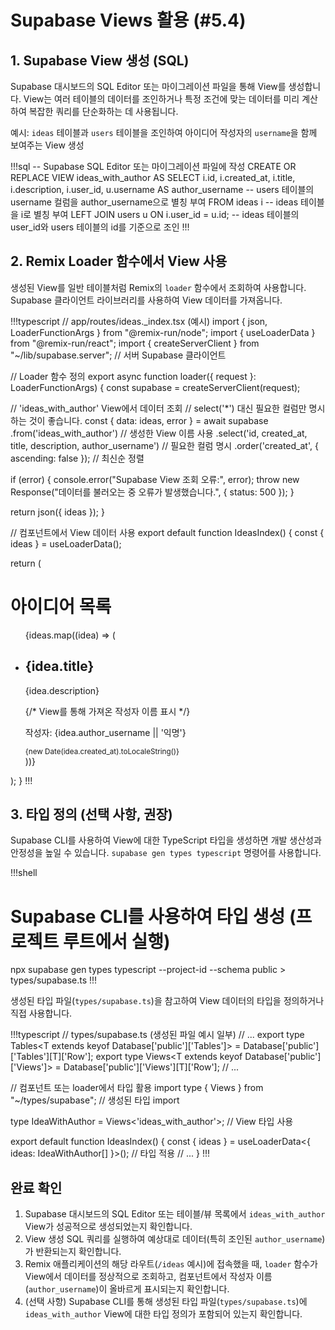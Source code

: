 # Supabase Views 활용 (#5.4)

## 1. Supabase View 생성 (SQL)

Supabase 대시보드의 SQL Editor 또는 마이그레이션 파일을 통해 View를 생성합니다. View는 여러 테이블의 데이터를 조인하거나 특정 조건에 맞는 데이터를 미리 계산하여 복잡한 쿼리를 단순화하는 데 사용됩니다.

예시: `ideas` 테이블과 `users` 테이블을 조인하여 아이디어 작성자의 `username`을 함께 보여주는 View 생성

!!!sql
-- Supabase SQL Editor 또는 마이그레이션 파일에 작성
CREATE OR REPLACE VIEW ideas_with_author AS
SELECT
    i.id,
    i.created_at,
    i.title,
    i.description,
    i.user_id,
    u.username AS author_username -- users 테이블의 username 컬럼을 author_username으로 별칭 부여
FROM
    ideas i -- ideas 테이블을 i로 별칭 부여
LEFT JOIN
    users u ON i.user_id = u.id; -- ideas 테이블의 user_id와 users 테이블의 id를 기준으로 조인
!!!

## 2. Remix Loader 함수에서 View 사용

생성된 View를 일반 테이블처럼 Remix의 `loader` 함수에서 조회하여 사용합니다. Supabase 클라이언트 라이브러리를 사용하여 View 데이터를 가져옵니다.

!!!typescript
// app/routes/ideas._index.tsx (예시)
import { json, LoaderFunctionArgs } from "@remix-run/node";
import { useLoaderData } from "@remix-run/react";
import { createServerClient } from "~/lib/supabase.server"; // 서버 Supabase 클라이언트

// Loader 함수 정의
export async function loader({ request }: LoaderFunctionArgs) {
  const supabase = createServerClient(request);

  // 'ideas_with_author' View에서 데이터 조회
  // select('*') 대신 필요한 컬럼만 명시하는 것이 좋습니다.
  const { data: ideas, error } = await supabase
    .from('ideas_with_author') // 생성한 View 이름 사용
    .select('id, created_at, title, description, author_username') // 필요한 컬럼 명시
    .order('created_at', { ascending: false }); // 최신순 정렬

  if (error) {
    console.error("Supabase View 조회 오류:", error);
    throw new Response("데이터를 불러오는 중 오류가 발생했습니다.", { status: 500 });
  }

  return json({ ideas });
}

// 컴포넌트에서 View 데이터 사용
export default function IdeasIndex() {
  const { ideas } = useLoaderData<typeof loader>();

  return (
    <div>
      <h1>아이디어 목록</h1>
      <ul>
        {ideas.map((idea) => (
          <li key={idea.id}>
            <h2>{idea.title}</h2>
            <p>{idea.description}</p>
            {/* View를 통해 가져온 작성자 이름 표시 */}
            <p>작성자: {idea.author_username || '익명'}</p>
            <small>{new Date(idea.created_at).toLocaleString()}</small>
          </li>
        ))}
      </ul>
    </div>
  );
}
!!!

## 3. 타입 정의 (선택 사항, 권장)

Supabase CLI를 사용하여 View에 대한 TypeScript 타입을 생성하면 개발 생산성과 안정성을 높일 수 있습니다. `supabase gen types typescript` 명령어를 사용합니다.

!!!shell
# Supabase CLI를 사용하여 타입 생성 (프로젝트 루트에서 실행)
npx supabase gen types typescript --project-id <your-project-id> --schema public > types/supabase.ts
!!!

생성된 타입 파일(`types/supabase.ts`)을 참고하여 View 데이터의 타입을 정의하거나 직접 사용합니다.

!!!typescript
// types/supabase.ts (생성된 파일 예시 일부)
// ...
export type Tables<T extends keyof Database['public']['Tables']> =
  Database['public']['Tables'][T]['Row'];
export type Views<T extends keyof Database['public']['Views']> =
  Database['public']['Views'][T]['Row'];
// ...

// 컴포넌트 또는 loader에서 타입 활용
import type { Views } from "~/types/supabase"; // 생성된 타입 import

type IdeaWithAuthor = Views<'ideas_with_author'>; // View 타입 사용

export default function IdeasIndex() {
  const { ideas } = useLoaderData<{ ideas: IdeaWithAuthor[] }>(); // 타입 적용
  // ...
}
!!!

## 완료 확인

1.  Supabase 대시보드의 SQL Editor 또는 테이블/뷰 목록에서 `ideas_with_author` View가 성공적으로 생성되었는지 확인합니다.
2.  View 생성 SQL 쿼리를 실행하여 예상대로 데이터(특히 조인된 `author_username`)가 반환되는지 확인합니다.
3.  Remix 애플리케이션의 해당 라우트(`/ideas` 예시)에 접속했을 때, `loader` 함수가 View에서 데이터를 정상적으로 조회하고, 컴포넌트에서 작성자 이름(`author_username`)이 올바르게 표시되는지 확인합니다.
4.  (선택 사항) Supabase CLI를 통해 생성된 타입 파일(`types/supabase.ts`)에 `ideas_with_author` View에 대한 타입 정의가 포함되어 있는지 확인합니다. 